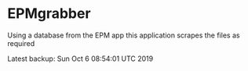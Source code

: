 # EPMgrabber
Using a database from the EPM app this application scrapes the files as required


Latest backup: Sun Oct 6 08:54:01 UTC 2019
